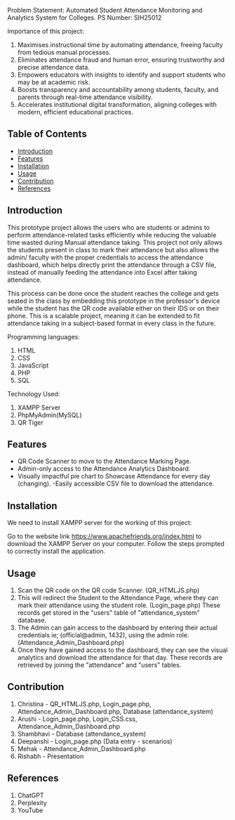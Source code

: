 Problem Statement: Automated Student Attendance Monitoring and Analytics System for Colleges.
PS Number: SIH25012

Importance of this project:
1) Maximises instructional time by automating attendance, freeing faculty from tedious manual processes.
2) Eliminates attendance fraud and human error, ensuring trustworthy and precise attendance data.
3) Empowers educators with insights to identify and support students who may be at academic risk.
4) Boosts transparency and accountability among students, faculty, and parents through real-time attendance visibility.
5) Accelerates institutional digital transformation, aligning colleges with modern, efficient educational practices.

## Table of Contents
- [Introduction](#introduction)
- [Features](#features)
- [Installation](#installation)
- [Usage](#usage)
- [Contribution](#contribution)
- [References](#References)

## Introduction
This prototype project allows the users who are students or admins to perform attendance-related tasks efficiently while reducing
the valuable time wasted during Manual attendance taking. This project not only allows the students present in class to mark their 
attendance but also allows the admin/ faculty with the proper credentials to access the attendance dashboard, which helps directly print the attendance through a CSV file, instead of manually feeding the attendance into Excel after taking attendance. 

This process can be done once the student reaches the college and gets seated in the class by embedding this prototype in the professor's device while the student has the QR code available either on their IDS or on their phone. This is a scalable project, meaning it can be extended to fit attendance taking in a subject-based format in every class in the future. 

Programming languages:
1) HTML
2) CSS
3) JavaScript
4) PHP
5) SQL

Technology Used:
1) XAMPP Server
2) PhpMyAdmin(MySQL)
3) QR Tiger

## Features
- QR Code Scanner to move to the Attendance Marking Page.
- Admin-only access to the Attendance Analytics Dashboard.
- Visually impactful pie chart to Showcase Attendance for every day (changing).
-Easily accessible CSV file to download the attendance.

## Installation
We need to install XAMPP server for the working of this project:

Go to the website link https://www.apachefriends.org/index.html to download the XAMPP Server on your computer. Follow the steps prompted to correctly install the application.


## Usage

1.	Scan the QR code on the QR code Scanner. (QR_HTMLJS.php)
2.	This will redirect the Student to the Attendance Page, where they can mark their attendance using the student role. (Login_page.php)
These records get stored in the "users" table of "attendance_system" database.
3.	The Admin can gain access to the dashboard by entering their actual credentials ie; (official@admin, 1432), using the admin role.
(Attendance_Admin_Dashboard.php)
4.	Once they have gained access to the dashboard, they can see the visual analytics and download the attendance for that day.
These records are retrieved by joining the "attendance" and "users" tables.

## Contribution
1.	Christina - QR_HTMLJS.php, Login_page.php, Attendance_Admin_Dashboard.php, Database (attendance_system)
2.	Arushi - Login_page.php,  Login_CSS.css, Attendance_Admin_Dashboard.php
3.	Shambhavi - Database (attendance_system)
4.	Deepanshi - Login_page.php (Data entry - scenarios)
5.	Mehak - Attendance_Admin_Dashboard.php
6.	Rishabh - Presentation

## References
1.	ChatGPT
2.	Perplexity
3.	YouTube 
